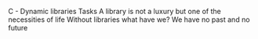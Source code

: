 C - Dynamic libraries
Tasks
A library is not a luxury but one of the necessities of life 
Without libraries what have we? We have no past and no future
